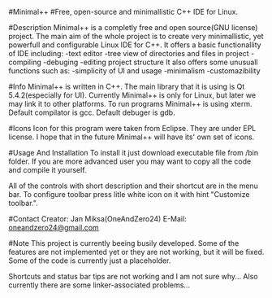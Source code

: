 #Minimal++
#Free, open-source and minimallistic C++ IDE for Linux.

#Description
Minimal++ is a completly free and open source(GNU license) project. The main aim of the whole project is to create very minimallistic, yet powerfull and configurable Linux IDE for C++. It offers a basic functionallity of IDE including:
-text editor
-tree view of directories and files in project
-compiling
-debuging
-editing project structure
It also offers some unusuall functions such as:
-simplicity of UI and usage
-minimalism
-customazibility

#Info
Minimal++ is written in C++. The main library that it is using is Qt 5.4.2(especially for UI). Currently Minimal++ is only for Linux, but later we may link it to other platforms. To run programs Minimal++ is using xterm. Default compilator is gcc. Default debuger is gdb.

#Icons
Icon for this program were taken from Eclipse. They are under EPL license. I hope that in the future Minimal++ will have its' own set of icons.

#Usage And Installation
To install it just download executable file from /bin folder. If you are more advanced user you may want to copy all the code and compile it yourself.

All of the controls with short description and their shortcut are in the menu bar. To configure toolbar press litle white icon on it with hint "Customize toolbar.".

#Contact
Creator: Jan Miksa(OneAndZero24)
E-Mail: oneandzero24@gmail.com

#Note
This project is currently beeing busily developed. Some of the features are not implemented yet or they are not working, but it will be fixed. Some of the code is currently just a placeholder.

Shortcuts and status bar tips are not working and I am not sure why... Also currently there are some linker-associated problems...
